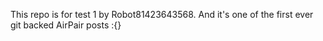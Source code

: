 This repo is for test 1 by Robot81423643568. And it's one of the first ever git backed AirPair posts :{}
